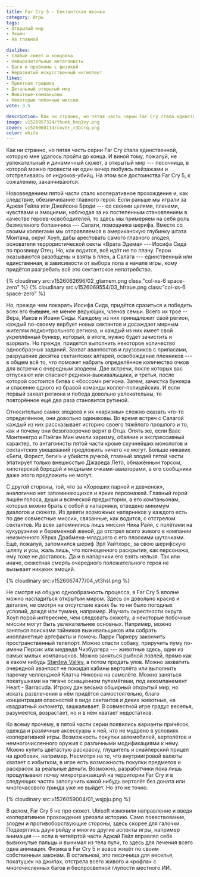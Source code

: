 ```yaml
---
title: Far Cry 5 · Сектантская жвачка
category: Игры
tags:
- Открытый мир
- Экшен
- На главной

dislikes:
- Слабый сюжет и концовка
- Невыразительные антагонисты
- Баги и проблемы с физикой
- Неразвитый искусственный интеллект
likes:
- Приятная графика
- Детальный открытый мир
- Животные-компаньоны
- Некоторые побочные миссии
vote: 3.5

description: Как ни странно, но пятая часть серии Far Cry стала единственной, которую мне удалось пройти до конца. И виной тому, пожалуй, не увлекательный и динамичный сюжет, а открытый мир — песочница, в которой можно провести ни один вечер любуясь пейзажами и отстреливаясь от индюков-убийц.
image: v1526057324/thumb_hnq1vy.png
cover: v1526068114/cover_r3bcrq.png
color: white
---
```


Как ни странно, но пятая часть серии Far Cry стала единственной, которую мне удалось пройти до конца. И виной тому, пожалуй, не увлекательный и динамичный сюжет, а открытый мир --- песочница, в которой можно провести ни один вечер любуясь пейзажами и отстреливаясь от индюков-убийц. На этом все достоинства Far Cry 5, к сожалению, заканчиваются.

<!-- more -->

Нововведением пятой части стало кооперативное прохождение и, как следствие, обезличивание главного героя. Если раньше мы играли за Аджая Гейла или Джейсона Броди --- со своими целями, планами, чувствами и эмоциями, наблюдая за их постепенным становлением в качестве героев-освободителей, то здесь мы примеряем на себя роль безмолвного болванчика --- Салаги, помощника шерифа. Вместе со своими коллегами мы отправляемся в американскую глубинку штата Монтана, округ Хоуп, дабы арестовать самого главного злодея, основателя террористической секты «Врата Эдема» --- Иосифа Сида по прозвищу Отец. Но, как водится, всё идёт не по плану. Герои оказываются разобщены и взяты в плен, а Салага --- единственный или единственная, в зависимости от выбора пола в начале игры, кому придётся разгребать всё это сектантское непотребство.

<div class="row space outer" markdown="1">
{% cloudinary src:v1526062696/02_gtamem.png class:"col-xs-6 space-zero" %}
{% cloudinary src:v1526069554/03_hfraue.png class:"col-xs-6 space-zero" %}
</div>

Но, прежде чем покарать Иосифа Сида, придётся сразиться и победить всех его ~~бывших~~, не менее верующих, членов семьи. Всего их трое -- Вера, Иаков и Иоанн Сиды. Каждому из них принадлежит свой регион, каждый по-своему вербует новых сектантов и досаждает мирным жителям подконтрольного региона, и каждый из них имеет свой укреплённый бункер, который, в итоге, нужно будет зачистить и взорвать. Но прежде, придется выполнить некоторое количество однообразных заданий. Захват аванпостов и грузовиков с припасами, разрушение десятка сектантских алтарей, освобождение пленников --- в общем всё то, что поможет набрать определённое количество очков для встречи с очередным злодеем. Две встречи, после которых вас отпускают или спасают реднеки-выживальщики, и третья, после которой состоится битва с «боссом» региона. Затем, зачистка бункера и спасение одного из бравой команды коллег-полицейских. И если первый захват региона и победа довольно увлекательны, то повторённое ещё два раза становится рутиной.

Относительно самих злодеев и их «харизмы» сложно сказать что-то определённое, они довольно одинаковы. Во время встреч с Салагой каждый из них рассказывает историю своего тяжёлого прошлого и то, как и почему они безоговорочно верят в Отца. Опять же, если Ваас Монтенегро и Пэйган Мин имели харизму, обаяние и экспрессивный характер, то антагонисты пятой части кроме скучнейших монологов и сектантских увещеваний предложить ничего не могут. Больше никаких «Беги, Форест, беги!» и убийств ручкой, главный злодей пятой части эпатирует только внешностью Джареда Лето, обнажённым торсом, хипстерской бородой и модными очками-авиаторами, а его сообщники даже этого предложить не могут.

С другой стороны, той, что за «Хороших парней и девчонок», аналогично нет запоминающихся и ярких персонажей. Главный герой лишён голоса, души и всяческой предыстории, а его компаньонам, которых можно брать с собой в напарники, отведено минимум диалогов и сюжета. Из девяти возможных напарников у каждого есть по две совместные миссии, связанные, как водится, с отстрелом сектантов. Из всех запомнились лишь миссия Ника Райя, с полётами на кукурузнике и беременной женой, да отстрел всего живого в компании неизменного Хёрка Драбмена-младшего с его плоскими шуточками. Ещё, пожалуй, запомнился шериф Эрл Уайтхорс, за свою шерифскую шляпу и усы, жаль лишь, что полноценного раскрытия, как персонажа, ему тоже не досталось. Да и в напарники его взять нельзя. Так или иначе, сюжетная смерть очередного положительного героя не вызывает никаких эмоций.

{% cloudinary src:v1526067477/04_vt3hsl.png %}

Не смотря на общую однообразность процесса, в Far Cry 5 вполне можно насладиться открытым миром. Здесь он довольно красив и детален, не смотря на отсутствие каких бы то ни было погодных условий, дождя или тумана, например. Изучать окрестности округа Хоуп порой интереснее, чем следовать сюжету, а некоторые побочные миссии могут быть увлекательнее основных. Например, можно заняться поисками тайников выживальщиков или собрать инопланетные артефакты и помочь Ларри Паркеру закончить пространственный телепорт. Можно спасти собаку, приручить пуму по-имени Персик или медведя Чизбургера --- животные здесь, одни из самых милых компаньонов. Можно заняться рыбной ловлей, прямо как в каком нибудь [Stardew Valley][1], а потом продать улов. Можно захватить очередной аванпост не покидая кабины вертолёта или выполнить парочку челленджей Клатча Никсона на самолёте. Можно заняться покатушками на тягаче оснащенном пулемётами, под аккомпанемент Heart - Barracuda. Игроку дан весьма обширный открытый мир, но искать развлечения в нём придётся самостоятельно, благо концентрация опасностей в виде сектантов и диких животных, на квадратный километр, зашкаливает. В совместной игре градус веселья, разумеется, возрастает, но и в нём хватает недостатков.

Ко всему прочему, в пятой части серии появились варианты причёсок, одежда и различные аксессуары к ней, что не мудрено в условиях кооперативной игры. Возможность покупки автомобилей, вертолётов и немногочисленного оружия с различными модификациями к нему. Можно купить цветастую раскраску, глушитель и снайперский прицел на дробовик, например. Несмотря на то, что внутриигровой валюты хватает с избытком, в игре есть возможность покупки предметов и раскрасок за реальные деньги. Возможно, разработчики пока лишь прощупывают почву микротранзакций на территории Far Cry и в следующих частях заполучить какой нибудь вертолёт без доната или многочасового гринда уже не выйдет. Но это не точно.

{% cloudinary src:v1526059004/01_wsjpju.png %}

В целом, Far Cry 5 не про сюжет. Ubisoft изменили направление и введя кооперативное прохождение урезали историю. Само повествование, злодеи и противоборствующие стороны, здесь скорее для галочки. Подверглись даунгрейду и многие другие аспекты игры, например анимация --- если в четвёртой части Аджай Гейл вправлял себе вывихнутые пальцы и вынимал из тела пули, то здесь для лечения всего одна анимация. Физика в Far Cry 5 и вовсе живёт по своим собственным законам. В остальном, это песочница для веселья, покатушек на джипах, отстрела всего живого и «рофла» с многочисленных багов и беспросветной глупости местного ИИ.

[1]:	/blog/stardew-valley/